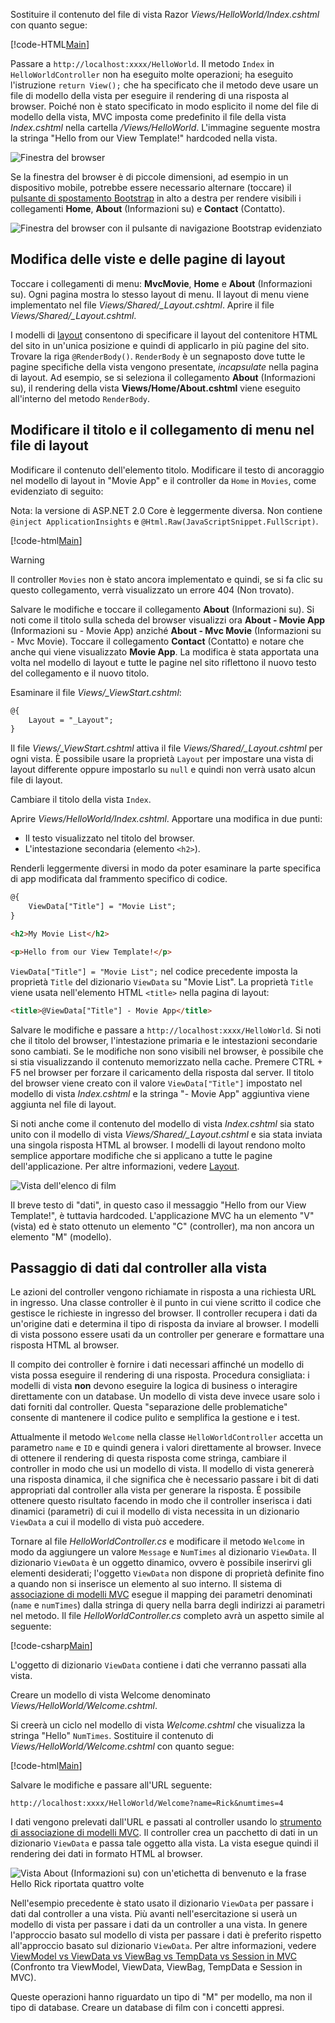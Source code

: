 Sostituire il contenuto del file di vista Razor *Views/HelloWorld/Index.cshtml* con quanto segue:

[!code-HTML[Main](../../tutorials/first-mvc-app/start-mvc/sample/MvcMovie/Views/HelloWorld/Index.cshtml)]

Passare a `http://localhost:xxxx/HelloWorld`. Il metodo `Index` in `HelloWorldController` non ha eseguito molte operazioni; ha eseguito l'istruzione `return View();` che ha specificato che il metodo deve usare un file di modello della vista per eseguire il rendering di una risposta al browser. Poiché non è stato specificato in modo esplicito il nome del file di modello della vista, MVC imposta come predefinito il file della vista *Index.cshtml* nella cartella */Views/HelloWorld*. L'immagine seguente mostra la stringa "Hello from our View Template!" hardcoded nella vista.

![Finestra del browser](../../tutorials/first-mvc-app/adding-view/_static/hell_template.png)

Se la finestra del browser è di piccole dimensioni, ad esempio in un dispositivo mobile, potrebbe essere necessario alternare (toccare) il [pulsante di spostamento Bootstrap](http://getbootstrap.com/components/#navbar) in alto a destra per rendere visibili i collegamenti **Home**, **About** (Informazioni su) e **Contact** (Contatto).

![Finestra del browser con il pulsante di navigazione Bootstrap evidenziato](../../tutorials/first-mvc-app/adding-view/_static/1.png)

## <a name="changing-views-and-layout-pages"></a>Modifica delle viste e delle pagine di layout

Toccare i collegamenti di menu: **MvcMovie**, **Home** e **About** (Informazioni su). Ogni pagina mostra lo stesso layout di menu. Il layout di menu viene implementato nel file *Views/Shared/_Layout.cshtml*. Aprire il file *Views/Shared/_Layout.cshtml*.

I modelli di [layout](xref:mvc/views/layout) consentono di specificare il layout del contenitore HTML del sito in un'unica posizione e quindi di applicarlo in più pagine del sito. Trovare la riga `@RenderBody()`. `RenderBody` è un segnaposto dove tutte le pagine specifiche della vista vengono presentate, *incapsulate* nella pagina di layout. Ad esempio, se si seleziona il collegamento **About** (Informazioni su), il rendering della vista **Views/Home/About.cshtml** viene eseguito all'interno del metodo `RenderBody`.

## <a name="change-the-title-and-menu-link-in-the-layout-file"></a>Modificare il titolo e il collegamento di menu nel file di layout

Modificare il contenuto dell'elemento titolo. Modificare il testo di ancoraggio nel modello di layout in "Movie App" e il controller da `Home` in `Movies`, come evidenziato di seguito:

Nota: la versione di ASP.NET 2.0 Core è leggermente diversa. Non contiene `@inject ApplicationInsights` e `@Html.Raw(JavaScriptSnippet.FullScript)`.

[!code-html[Main](../../tutorials/first-mvc-app/start-mvc/sample/MvcMovie/Views/Shared/_Layout.cshtml?highlight=7,31)]

>[!WARNING]
> Il controller `Movies` non è stato ancora implementato e quindi, se si fa clic su questo collegamento, verrà visualizzato un errore 404 (Non trovato).

Salvare le modifiche e toccare il collegamento **About** (Informazioni su). Si noti come il titolo sulla scheda del browser visualizzi ora **About - Movie App** (Informazioni su - Movie App) anziché **About - Mvc Movie** (Informazioni su - Mvc Movie). Toccare il collegamento **Contact** (Contatto) e notare che anche qui viene visualizzato **Movie App**. La modifica è stata apportata una volta nel modello di layout e tutte le pagine nel sito riflettono il nuovo testo del collegamento e il nuovo titolo.

Esaminare il file *Views/_ViewStart.cshtml*:


```HTML
@{
    Layout = "_Layout";
}
```

Il file *Views/_ViewStart.cshtml* attiva il file *Views/Shared/_Layout.cshtml* per ogni vista. È possibile usare la proprietà `Layout` per impostare una vista di layout differente oppure impostarlo su `null` e quindi non verrà usato alcun file di layout.

Cambiare il titolo della vista `Index`.

Aprire *Views/HelloWorld/Index.cshtml*. Apportare una modifica in due punti:

   * Il testo visualizzato nel titolo del browser.
   * L'intestazione secondaria (elemento `<h2>`).

Renderli leggermente diversi in modo da poter esaminare la parte specifica di app modificata dal frammento specifico di codice.


```HTML
@{
    ViewData["Title"] = "Movie List";
}

<h2>My Movie List</h2>

<p>Hello from our View Template!</p>
```

`ViewData["Title"] = "Movie List";` nel codice precedente imposta la proprietà `Title` del dizionario `ViewData` su "Movie List". La proprietà `Title` viene usata nell'elemento HTML `<title>` nella pagina di layout:


```HTML
<title>@ViewData["Title"] - Movie App</title>
   ```

Salvare le modifiche e passare a `http://localhost:xxxx/HelloWorld`. Si noti che il titolo del browser, l'intestazione primaria e le intestazioni secondarie sono cambiati. Se le modifiche non sono visibili nel browser, è possibile che si stia visualizzando il contenuto memorizzato nella cache. Premere CTRL + F5 nel browser per forzare il caricamento della risposta dal server. Il titolo del browser viene creato con il valore `ViewData["Title"]` impostato nel modello di vista *Index.cshtml* e la stringa "- Movie App" aggiuntiva viene aggiunta nel file di layout.

Si noti anche come il contenuto del modello di vista *Index.cshtml* sia stato unito con il modello di vista *Views/Shared/_Layout.cshtml* e sia stata inviata una singola risposta HTML al browser. I modelli di layout rendono molto semplice apportare modifiche che si applicano a tutte le pagine dell'applicazione. Per altre informazioni, vedere [Layout](../../mvc/views/layout.md).

![Vista dell'elenco di film](../../tutorials/first-mvc-app/adding-view/_static/hell3.png)

Il breve testo di "dati", in questo caso il messaggio "Hello from our View Template!", è tuttavia hardcoded. L'applicazione MVC ha un elemento "V" (vista) ed è stato ottenuto un elemento "C" (controller), ma non ancora un elemento "M" (modello).

## <a name="passing-data-from-the-controller-to-the-view"></a>Passaggio di dati dal controller alla vista

Le azioni del controller vengono richiamate in risposta a una richiesta URL in ingresso. Una classe controller è il punto in cui viene scritto il codice che gestisce le richieste in ingresso del browser. Il controller recupera i dati da un'origine dati e determina il tipo di risposta da inviare al browser. I modelli di vista possono essere usati da un controller per generare e formattare una risposta HTML al browser.

Il compito dei controller è fornire i dati necessari affinché un modello di vista possa eseguire il rendering di una risposta. Procedura consigliata: i modelli di vista **non** devono eseguire la logica di business o interagire direttamente con un database. Un modello di vista deve invece usare solo i dati forniti dal controller. Questa "separazione delle problematiche" consente di mantenere il codice pulito e semplifica la gestione e i test.

Attualmente il metodo `Welcome` nella classe `HelloWorldController` accetta un parametro `name` e `ID` e quindi genera i valori direttamente al browser. Invece di ottenere il rendering di questa risposta come stringa, cambiare il controller in modo che usi un modello di vista. Il modello di vista genererà una risposta dinamica, il che significa che è necessario passare i bit di dati appropriati dal controller alla vista per generare la risposta. È possibile ottenere questo risultato facendo in modo che il controller inserisca i dati dinamici (parametri) di cui il modello di vista necessita in un dizionario `ViewData` a cui il modello di vista può accedere.

Tornare al file *HelloWorldController.cs* e modificare il metodo `Welcome` in modo da aggiungere un valore `Message` e `NumTimes` al dizionario `ViewData`. Il dizionario `ViewData` è un oggetto dinamico, ovvero è possibile inserirvi gli elementi desiderati; l'oggetto `ViewData` non dispone di proprietà definite fino a quando non si inserisce un elemento al suo interno. Il sistema di [associazione di modelli MVC](xref:mvc/models/model-binding) esegue il mapping dei parametri denominati (`name` e `numTimes`) dalla stringa di query nella barra degli indirizzi ai parametri nel metodo. Il file *HelloWorldController.cs* completo avrà un aspetto simile al seguente:

[!code-csharp[Main](../../tutorials/first-mvc-app/start-mvc/sample/MvcMovie/Controllers/HelloWorldController.cs?name=snippet_5)]

L'oggetto di dizionario `ViewData` contiene i dati che verranno passati alla vista. 

Creare un modello di vista Welcome denominato *Views/HelloWorld/Welcome.cshtml*.

Si creerà un ciclo nel modello di vista *Welcome.cshtml* che visualizza la stringa "Hello" `NumTimes`. Sostituire il contenuto di *Views/HelloWorld/Welcome.cshtml* con quanto segue:

[!code-html[Main](../../tutorials/first-mvc-app/start-mvc/sample/MvcMovie/Views/HelloWorld/Welcome.cshtml)]

Salvare le modifiche e passare all'URL seguente:

`http://localhost:xxxx/HelloWorld/Welcome?name=Rick&numtimes=4`

I dati vengono prelevati dall'URL e passati al controller usando lo [strumento di associazione di modelli MVC](xref:mvc/models/model-binding). Il controller crea un pacchetto di dati in un dizionario `ViewData` e passa tale oggetto alla vista. La vista esegue quindi il rendering dei dati in formato HTML al browser.

![Vista About (Informazioni su) con un'etichetta di benvenuto e la frase Hello Rick riportata quattro volte](../../tutorials/first-mvc-app/adding-view/_static/rick.png)

Nell'esempio precedente è stato usato il dizionario `ViewData` per passare i dati dal controller a una vista. Più avanti nell'esercitazione si userà un modello di vista per passare i dati da un controller a una vista. In genere l'approccio basato sul modello di vista per passare i dati è preferito rispetto all'approccio basato sul dizionario `ViewData`. Per altre informazioni, vedere [ViewModel vs ViewData vs ViewBag vs TempData vs Session in MVC](http://www.mytecbits.com/microsoft/dot-net/viewmodel-viewdata-viewbag-tempdata-mvc) (Confronto tra ViewModel, ViewData, ViewBag, TempData e Session in MVC).

Queste operazioni hanno riguardato un tipo di "M" per modello, ma non il tipo di database. Creare un database di film con i concetti appresi.